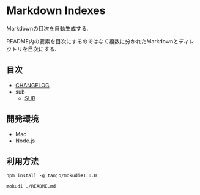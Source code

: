 # Markdown Indexes

Markdownの目次を自動生成する.

README内の要素を目次にするのではなく複数に分かれたMarkdownとディレクトリを目次にする.

## 目次

- [CHANGELOG](/Users/tanjo/project/tanjo/mokudi/CHANGELOG.md)
- sub
  - [SUB](/Users/tanjo/project/tanjo/mokudi/sub/SUB.md)

## 開発環境

- Mac
- Node.js

## 利用方法

```
npm install -g tanjo/mokudi#1.0.0
```


```
mokudi ./README.md
```

